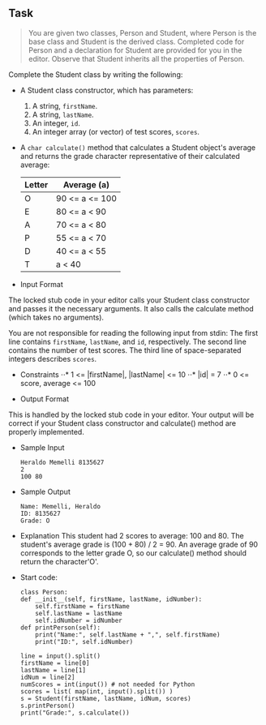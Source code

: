 ## Task

> You are given two classes, Person and Student, where Person is the base class and Student is the derived class. Completed code for Person and a declaration for Student are provided for you in the editor. Observe that Student inherits all the properties of Person.

Complete the Student class by writing the following:

- A Student class constructor, which has  parameters:
    1. A string, `firstName`.
    2. A string, `lastName`.
    3. An integer, `id`.
    4. An integer array (or vector) of test scores, `scores`.

- A `char calculate()` method that calculates a Student object's average and returns the grade character representative of their calculated average:

    | Letter        | Average (a)    |
    | ------------- | -------------- |
    |       O       | 90 <= a <= 100 |
    |       E       | 80 <= a < 90   |
    |       A       | 70 <= a < 80   |
    |       P       | 55 <= a < 70   |
    |       D       | 40 <= a < 55   |
    |       T       | a < 40         |

- Input Format

The locked stub code in your editor calls your Student class constructor and passes it the necessary arguments. It also calls the calculate method (which takes no arguments).

You are not responsible for reading the following input from stdin:
The first line contains `firstName`, `lastName`, and `id`, respectively. The second line contains the number of test scores. The third line of space-separated integers describes `scores`.

- Constraints
   ⋅⋅* 1 <= |firstName|, |lastName| <= 10
   ⋅⋅* |id| = 7
   ⋅⋅* 0 <= score, average <= 100

- Output Format

This is handled by the locked stub code in your editor. Your output will be correct if your Student class constructor and calculate() method are properly implemented.

- Sample Input
    ```
    Heraldo Memelli 8135627
    2
    100 80
    ```

- Sample Output
    ```
    Name: Memelli, Heraldo
    ID: 8135627
    Grade: O
    ```

- Explanation
This student had 2 scores to average: 100 and 80. The student's average grade is (100 + 80) / 2 = 90. An average grade of 90 corresponds to the letter grade O, so our calculate() method should return the character'O'.

- Start code:
    ```
    class Person:
	def __init__(self, firstName, lastName, idNumber):
		self.firstName = firstName
		self.lastName = lastName
		self.idNumber = idNumber
	def printPerson(self):
		print("Name:", self.lastName + ",", self.firstName)
		print("ID:", self.idNumber)
    ```

    ```
    line = input().split()
    firstName = line[0]
    lastName = line[1]
    idNum = line[2]
    numScores = int(input()) # not needed for Python
    scores = list( map(int, input().split()) )
    s = Student(firstName, lastName, idNum, scores)
    s.printPerson()
    print("Grade:", s.calculate())
    ```

